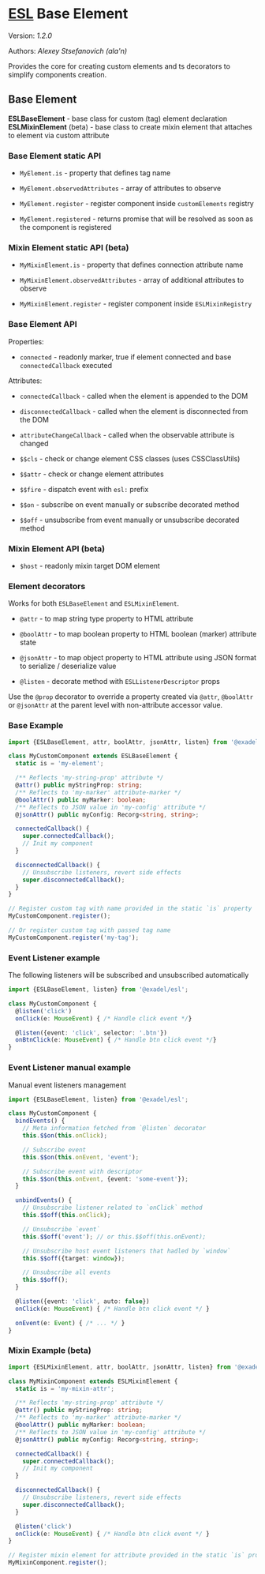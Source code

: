 # [ESL](../../../) Base Element

Version: *1.2.0*

Authors: *Alexey Stsefanovich (ala'n)*

<a name="intro"></a>

Provides the core for creating custom elements and ts decorators to simplify components creation.

## Base Element
**ESLBaseElement** - base class for custom (tag) element declaration
**ESLMixinElement** (beta) - base class to create mixin element that attaches to element via custom attribute

### Base Element static API
- `MyElement.is` - property that defines tag name
- `MyElement.observedAttributes` - array of attributes to observe

- `MyElement.register` - register component inside `customElements` registry
- `MyElement.registered` - returns promise that will be resolved as soon as the component is registered

### Mixin Element static API (beta)
- `MyMixinElement.is` - property that defines connection attribute name
- `MyMixinElement.observedAttributes` - array of additional attributes to observe

- `MyMixinElement.register` - register component inside `ESLMixinRegistry`


### Base Element API
Properties:
- `connected` - readonly marker, true if element connected and base `connectedCallback` executed

Attributes: 
- `connectedCallback` - called when the element is appended to the DOM
- `disconnectedCallback` - called when the element is disconnected from the DOM
- `attributeChangeCallback` - called when the observable attribute is changed

- `$$cls` - check or change element CSS classes (uses CSSClassUtils) 
- `$$attr` - check or change element attributes
- `$$fire` - dispatch event with `esl:` prefix

- `$$on` - subscribe on event manually or subscribe decorated method
- `$$off` - unsubscribe from event manually or unsubscribe decorated method

### Mixin Element API (beta)
- `$host` - readonly mixin target DOM element

### Element decorators
Works for both `ESLBaseElement` and `ESLMixinElement`.

 - `@attr` - to map string type property to HTML attribute
 - `@boolAttr` - to map boolean property to HTML boolean (marker) attribute state
 - `@jsonAttr` - to map object property to HTML attribute using JSON format to serialize / deserialize value

 - `@listen` - decorate method with `ESLListenerDescriptor` props

Use the `@prop` decorator to override a property
created via `@attr`, `@boolAttr` or `@jsonAttr` at the parent level
with non-attribute accessor value.

### Base Example

```ts
import {ESLBaseElement, attr, boolAttr, jsonAttr, listen} from '@exadel/esl';

class MyCustomComponent extends ESLBaseElement {
  static is = 'my-element';

  /** Reflects 'my-string-prop' attribute */
  @attr() public myStringProp: string;
  /** Reflects to 'my-marker' attribute-marker */
  @boolAttr() public myMarker: boolean;
  /** Reflects to JSON value in 'my-config' attribute */
  @jsonAttr() public myConfig: Recorg<string, string>;

  connectedCallback() {
    super.connectedCallback();
    // Init my component
  }

  disconnectedCallback() {
    // Unsubscribe listeners, revert side effects
    super.disconnectedCallback();
  }
}

// Register custom tag with name provided in the static `is` property
MyCustomComponent.register();

// Or register custom tag with passed tag name
MyCustomComponent.register('my-tag');
```

### Event Listener example

The following listeners will be subscribed and unsubscribed automatically 
```ts
import {ESLBaseElement, listen} from '@exadel/esl';

class MyCustomComponent {
  @listen('click')
  onClick(e: MouseEvent) { /* Handle click event */}

  @listen({event: 'click', selector: '.btn'})
  onBtnClick(e: MouseEvent) { /* Handle btn click event */}
}
```

### Event Listener manual example

Manual event listeners management
```ts
import {ESLBaseElement, listen} from '@exadel/esl';

class MyCustomComponent {
  bindEvents() {
    // Meta information fetched from `@listen` decorator 
    this.$$on(this.onClick);

    // Subscribe event
    this.$$on(this.onEvent, 'event');

    // Subscribe event with descriptor
    this.$$on(this.onEvent, {event: 'some-event'});
  }

  unbindEvents() {
    // Unsubscribe listener related to `onClick` method
    this.$$off(this.onClick);

    // Unsubscribe `event`
    this.$$off('event'); // or this.$$off(this.onEvent);

    // Unsubscribe host event listeners that hadled by `window`
    this.$$off({target: window});

    // Unsubscribe all events
    this.$$off();
  }

  @listen({event: 'click', auto: false})
  onClick(e: MouseEvent) { /* Handle btn click event */ }

  onEvent(e: Event) { /* ... */ }
}
```

### Mixin Example (beta)

```ts
import {ESLMixinElement, attr, boolAttr, jsonAttr, listen} from '@exadel/esl';

class MyMixinComponent extends ESLMixinElement {
  static is = 'my-mixin-attr';

  /** Reflects 'my-string-prop' attribute */
  @attr() public myStringProp: string;
  /** Reflects to 'my-marker' attribute-marker */
  @boolAttr() public myMarker: boolean;
  /** Reflects to JSON value in 'my-config' attribute */
  @jsonAttr() public myConfig: Recorg<string, string>;

  connectedCallback() {
    super.connectedCallback();
    // Init my component
  }

  disconnectedCallback() {
    // Unsubscribe listeners, revert side effects
    super.disconnectedCallback();
  }

  @listen('click')
  onClick(e: MouseEvent) { /* Handle btn click event */ }
}

// Register mixin element for attribute provided in the static `is` property
MyMixinComponent.register();
```
